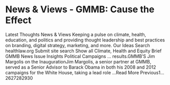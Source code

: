 # News & Views - GMMB: Cause the Effect


Latest Thoughts 
News & Views 
Keeping a pulse on climate, health, education, and politics and providing thought leadership and best practices on branding, digital strategy, marketing, and more. 
Our Ideas
Search healthlaw.org
Submit site search
Show all
Climate, Health and Equity Brief
GMMB News
Issue Insights
Political Campaigns
… results.GMMB’S Jim Margolis on the InaugurationJim Margolis, a senior partner at GMMB, served as a Senior Advisor to Barack Obama in both his 2008 and 2012 campaigns for the White House, taking a lead role …Read More 
 Previous1…2627282930
 
